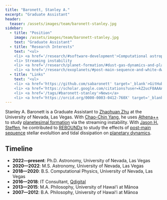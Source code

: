 ```yaml
---
title: "Baronett, Stanley A."
excerpt: "Graduate Assistant"
header:
  teaser: /assets/images/team/baronett-stanley.jpg
sidebar:
  - title: "Position"
    image: /assets/images/team/baronett-stanley.jpg
    text: "Graduate Assistant"
  - title: "Research Interests"
    text: "<ul>
    <li> <a href='/research/#software-development'>Computational astrophysics</a>
    <li> Streaming instability
    <li> <a href='/research/planet-formation/#dust-gas-dynamics-and-planetesimal-formation'>Planetesimal formation</a>
    <li> <a href='/research/exoplanets/#post-main-sequence-and-white-dwarf-pollution'>Post-main sequence planetary dynamics</a>"
  - title: "Links"
    text: "<ul>
    <li> <a href='https://github.com/sabaronett' target='_blank'>GitHub</a>
    <li> <a href='https://scholar.google.com/citations?user=kZ2ucF8AAAAJ' target='_blank'>Google Scholar</a>
    <li> <a href='/tags/#baronett-stanley'>News</a>
    <li> <a href='https://orcid.org/0000-0003-0412-760X' target='_blank'>ORCiD</a>"
---
```

Stanley A. Baronett is a Graduate Assistant to [Zhaohuan Zhu](/team/zhu-zhaohuan/) at the University of Nevada, Las Vegas.
With [Chao-Chin Yang](/team/yang-chao-chin/), he uses [Athena++](/research/#software-development) to study [planetesimal formation](/research/planet-formation/#dust-gas-dynamics-and-planetesimal-formation) via the streaming instability.
With [Jason H. Steffen](/team/steffen-jason/), he contributed to [REBOUNDx](/research/#software-development) to study the effects of [post-main sequence](/research/exoplanets/#post-main-sequence-and-white-dwarf-pollution) stellar evolultion and tidal dissipation on [planetary dynamics](/research/exoplanets/#exoplanet-dynamics).


## Timeline
- __2022—present__: Ph.D. Astronomy, University of Nevada, Las Vegas
- __2020—2022__: M.S. Astronomy, University of Nevada, Las Vegas
- __2018—2020__: B.S. Computational Physics, University of Nevada, Las Vegas
- __2016—2018__: IT Consultant, [Qdigital](https://www.qdigital.com/)
- __2013—2015__: M.A. Philosophy, University of Hawaiʻi at Mānoa
- __2007—2012__: B.A. Philosophy, University of Hawaiʻi at Mānoa

